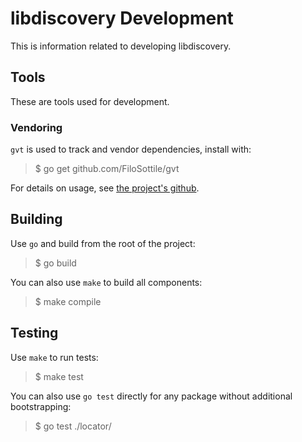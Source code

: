 # libdiscovery Development

This is information related to developing libdiscovery.

## Tools

These are tools used for development.

### Vendoring

`gvt` is used to track and vendor dependencies, install with:

> $ go get github.com/FiloSottile/gvt

For details on usage, see [the project's github](https://github.com/FiloSottile/gvt).

## Building

Use `go` and build from the root of the project:

> $ go build

You can also use `make` to build all components:

> $ make compile

## Testing

Use `make` to run tests:

> $ make test

You can also use `go test` directly for any package without additional bootstrapping:

> $ go test ./locator/
